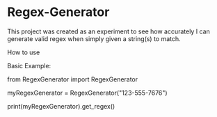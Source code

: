 # Regex-Generator
This project was created as an experiment to see how accurately I can generate valid regex when simply given a string(s) to match. 

How to use

Basic Example:

from RegexGenerator import RegexGenerator

myRegexGenerator = RegexGenerator("123-555-7676")

print(myRegexGenerator).get_regex()